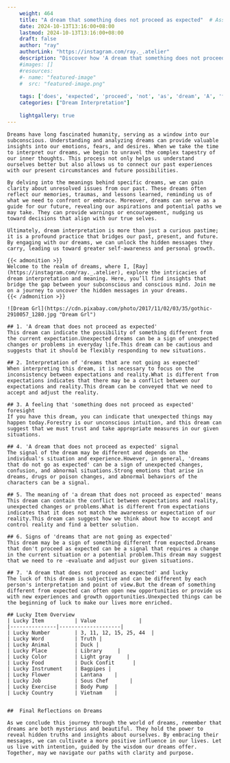 ```yaml
---
    weight: 464
    title: "A dream that something does not proceed as expected"  # Assuming 'title' column exists
    date: 2024-10-13T13:16:00+08:00
    lastmod: 2024-10-13T13:16:00+08:00
    draft: false
    author: "ray"
    authorLink: "https://instagram.com/ray._.atelier"
    description: "Discover how 'A dream that something does not proceed as expected' can interpret your future and uncover its significant meanings in your life."
    #images: []
    #resources:
    #- name: "featured-image"
    #  src: "featured-image.png"
    
    tags: ['does', 'expected', 'proceed', 'not', 'as', 'dream', 'A', 'that', 'something']
    categories: ["Dream Interpretation"]
    
    lightgallery: true
---
```

    
    Dreams have long fascinated humanity, serving as a window into our subconscious. Understanding and analyzing dreams can provide valuable insights into our emotions, fears, and desires. When we take the time to interpret our dreams, we begin to unravel the complex tapestry of our inner thoughts. This process not only helps us understand ourselves better but also allows us to connect our past experiences with our present circumstances and future possibilities.
    
    By delving into the meanings behind specific dreams, we can gain clarity about unresolved issues from our past. These dreams often reflect our memories, traumas, and lessons learned, reminding us of what we need to confront or embrace. Moreover, dreams can serve as a guide for our future, revealing our aspirations and potential paths we may take. They can provide warnings or encouragement, nudging us toward decisions that align with our true selves.
    
    Ultimately, dream interpretation is more than just a curious pastime; it is a profound practice that bridges our past, present, and future. By engaging with our dreams, we can unlock the hidden messages they carry, leading us toward greater self-awareness and personal growth.
    
    {{< admonition >}}
    Welcome to the realm of dreams, where I, [Ray](https://instagram.com/ray._.atelier), explore the intricacies of dream interpretation and meaning. Here, you’ll find insights that bridge the gap between your subconscious and conscious mind. Join me on a journey to uncover the hidden messages in your dreams.
    {{< /admonition >}}
    
    ![Dream Grl](https://cdn.pixabay.com/photo/2017/11/02/03/35/gothic-2910057_1280.jpg "Dream Grl")
    
    ## 1. 'A dream that does not proceed as expected'
    This dream can indicate the possibility of something different from the current expectation.Unexpected dreams can be a sign of unexpected changes or problems in everyday life.This dream can be cautious and suggests that it should be flexibly responding to new situations.
    
    ## 2. Interpretation of 'dreams that are not going as expected'
    When interpreting this dream, it is necessary to focus on the inconsistency between expectations and reality.What is different from expectations indicates that there may be a conflict between our expectations and reality.This dream can be conveyed that we need to accept and adjust the reality.
    
    ## 3. A feeling that 'something does not proceed as expected' foresight
    If you have this dream, you can indicate that unexpected things may happen today.Forestry is our unconscious intuition, and this dream can suggest that we must trust and take appropriate measures in our given situations.
    
    ## 4. 'A dream that does not proceed as expected' signal
    The signal of the dream may be different and depends on the individual's situation and experience.However, in general, 'dreams that do not go as expected' can be a sign of unexpected changes, confusion, and abnormal situations.Strong emotions that arise in dreams, drugs or poison changes, and abnormal behaviors of the characters can be a signal.
    
    ## 5. The meaning of 'a dream that does not proceed as expected' means
    This dream can contain the conflict between expectations and reality, unexpected changes or problems.What is different from expectations indicates that it does not match the awareness or expectation of our reality.This dream can suggest how we think about how to accept and control reality and find a better solution.
    
    ## 6. Signs of 'dreams that are not going as expected'
    This dream may be a sign of something different from expected.Dreams that don't proceed as expected can be a signal that requires a change in the current situation or a potential problem.This dream may suggest that we need to re -evaluate and adjust our given situations.
    
    ## 7. 'A dream that does not proceed as expected' and lucky
    The luck of this dream is subjective and can be different by each person's interpretation and point of view.But the dream of something different from expected can often open new opportunities or provide us with new experiences and growth opportunities.Unexpected things can be the beginning of luck to make our lives more enriched.
    
    ## Lucky Item Overview
    | Lucky Item          | Value              |
    |---------------|--------------------|
    | Lucky Number        | 3, 11, 12, 15, 25, 44  |
    | Lucky Word          | Truth |
    | Lucky Animal        | Duck |
    | Lucky Place         | Library     |
    | Lucky Color         | Light gray     |
    | Lucky Food          | Duck Confit      |
    | Lucky Instrument    | Bagpipes |
    | Lucky Flower        | Lantana    |
    | Lucky Job           | Sous Chef       |
    | Lucky Exercise      | Body Pump  |
    | Lucky Country       | Vietnam    |
    
    
    ##  Final Reflections on Dreams
    
    As we conclude this journey through the world of dreams, remember that dreams are both mysterious and beautiful. They hold the power to reveal hidden truths and insights about ourselves. By embracing their messages, we can cultivate a more positive influence in our lives. Let us live with intention, guided by the wisdom our dreams offer. Together, may we navigate our paths with clarity and purpose.
    